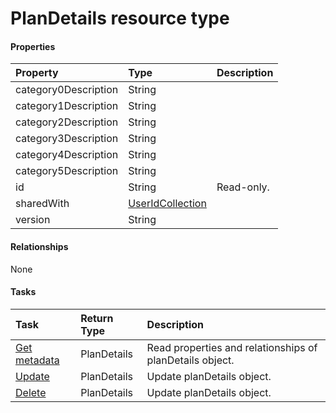 # PlanDetails resource type



#### Properties
| Property	   | Type	|Description|
|:---------------|:--------|:----------|
|category0Description|String||
|category1Description|String||
|category2Description|String||
|category3Description|String||
|category4Description|String||
|category5Description|String||
|id|String| Read-only.|
|sharedWith|[UserIdCollection](useridcollection.md)||
|version|String||

#### Relationships
None


#### Tasks

| Task		   | Return Type	|Description|
|:---------------|:--------|:----------|
|[Get metadata](../api/plandetails_get.md) | PlanDetails |Read properties and relationships of planDetails object.|
|[Update](../api/plandetails_update.md) | PlanDetails	|Update planDetails object. |
|[Delete](../api/plandetails_delete.md) | PlanDetails	|Update planDetails object. |
